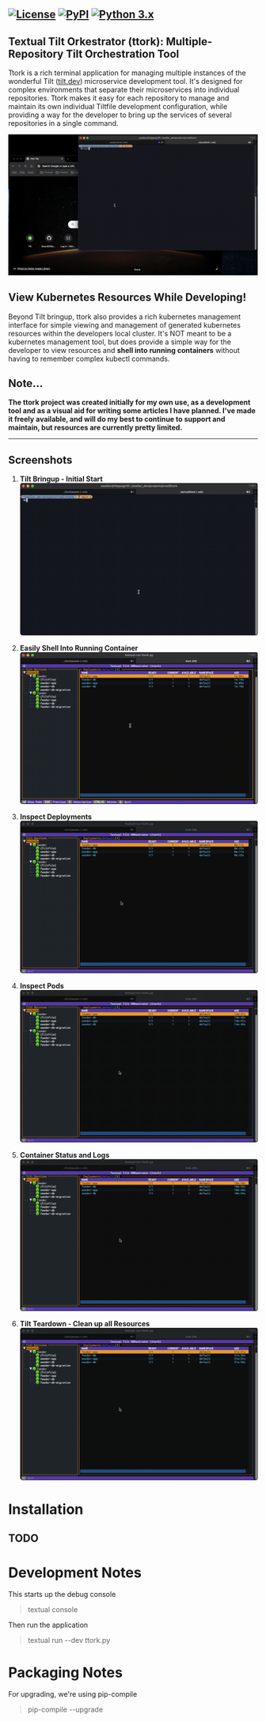[![License](https://img.shields.io/badge/License-GPLv3-blue.svg)](http://todogetlink)
[![PyPI](https://img.shields.io/pypi/v/ttork)](https://pypi.org/project/ttork/)
[![Python 3.x](https://img.shields.io/pypi/pyversions/ttork?logo=python&logoColor=white)](https://pypi.org/project/ttork/)
---


## Textual Tilt Orkestrator (ttork): Multiple-Repository Tilt Orchestration Tool

Ttork is a rich terminal application for managing multiple instances of the
wonderful Tilt ([tilt.dev](https://tilt.dev)) microservice development tool.
It's designed for complex environments that separate their microservices into
individual repositories. Ttork makes it easy for each repository to manage
and maintain its own individual Tiltfile development configuration, while
providing a way for the developer to bring up the services of several
repositories in a single command.

<img src="assets/tilt-over-1.gif"/>

## View Kubernetes Resources While Developing!

Beyond Tilt bringup, ttork also provides a rich kubernetes management interface
for simple viewing and management of generated kubernetes resources within
the developers local cluster. It's NOT meant to be a kubernetes management
tool, but does provide a simple way for the developer to view resources and
**shell into running containers** without having to remember complex kubectl
commands.


## Note...

**The ttork project was created initially for my own use, as a development tool
and as a visual aid for writing some articles I have planned. I've made it
freely available, and will do my best to continue to support and maintain,
but resources are currently pretty limited.**

---


## Screenshots

1. **Tilt Bringup - Initial Start**
    <img src="assets/tilt-bringup.gif"/>

2. **Easily Shell Into Running Container**
    <img src="assets/shell-into-container.gif"/>

3. **Inspect Deployments**
    <img src="assets/inspect-deployments.gif"/>

4. **Inspect Pods**
    <img src="assets/inspect-pods.gif"/>

5. **Container Status and Logs**
    <img src="assets/inspect-containers.gif"/>

6. **Tilt Teardown - Clean up all Resources**
    <img src="assets/tilt-teardown.gif"/>


# Installation
## TODO

# Development Notes
This starts up the debug console
> textual console

Then run the application
> textual run --dev ttork.py

# Packaging Notes
For upgrading, we're using pip-compile
> pip-compile --upgrade
